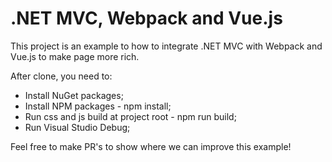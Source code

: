 # .NET MVC, Webpack and Vue.js

This project is an example to how to integrate .NET MVC with Webpack and Vue.js to make page more rich.

After clone, you need to:
 - Install NuGet packages;
 - Install NPM packages - npm install;
 - Run css and js build at project root - npm run build;
 - Run Visual Studio Debug;

Feel free to make PR's to show where we can improve this example!
